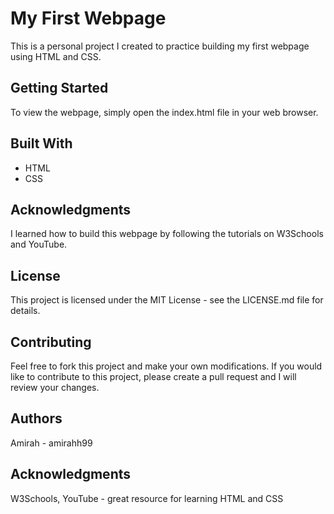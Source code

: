 # My First Webpage
This is a personal project I created to practice building my first webpage using HTML and CSS.

## Getting Started
To view the webpage, simply open the index.html file in your web browser.

## Built With
- HTML
- CSS

## Acknowledgments
I learned how to build this webpage by following the tutorials on W3Schools and YouTube.

## License
This project is licensed under the MIT License - see the LICENSE.md file for details.

## Contributing
Feel free to fork this project and make your own modifications. If you would like to contribute to this project, please create a pull request and I will review your changes.

## Authors
Amirah - amirahh99

## Acknowledgments
W3Schools, YouTube - great resource for learning HTML and CSS